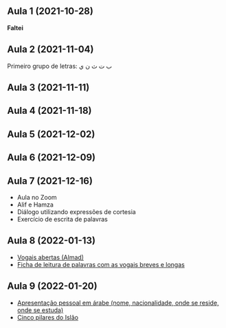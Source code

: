 ## Aula 1 (2021-10-28)

**Faltei**

## Aula 2 (2021-11-04)

Primeiro grupo de letras: ب ت ث ن ي

## Aula 3 (2021-11-11)

## Aula 4 (2021-11-18)

## Aula 5 (2021-12-02)

## Aula 6 (2021-12-09)

## Aula 7 (2021-12-16)

- Aula no Zoom
- Alif e Hamza
- Diálogo utilizando expressões de cortesia
- Exercício de escrita de palavras

## Aula 8 (2022-01-13)

- [Vogais abertas (Almad)](../anexos/aula8/As%20vogais%20longas%20na%20língua%20árabe.doc-2020.pdf)
- [Ficha de leitura de palavras com as vogais breves e longas](../anexos/aula8/Atividade_Leitura%20de%20palavras%20árabe_vogais%20breves%20e%20longas.pdf)

## Aula 9 (2022-01-20)

- [Apresentação pessoal em árabe (nome, nacionalidade, onde se reside, onde se estuda)](../anexos/aula9/apresentação%20pessoal%20em%20Árabe.pdf)
- [Cinco pilares do Islão](../anexos/aula9/Pilares%20do%20Islao_arkane%20islame.pdf)